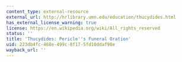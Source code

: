 ```yaml
---
content_type: external-resource
external_url: http://hrlibrary.umn.edu/education/thucydides.html
has_external_license_warning: true
license: https://en.wikipedia.org/wiki/All_rights_reserved
status: ''
title: 'Thucydides: Pericle''s Funeral Oration'
uid: 223db4fc-468e-499c-8f17-5fd10ddaf98e
wayback_url: ''
---
```

